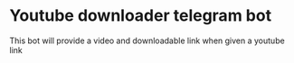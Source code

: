 # Youtube downloader telegram bot
 This bot will provide a video and downloadable link when given a youtube link
